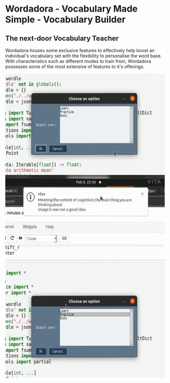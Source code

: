 # Wordadora - Vocabulary Made Simple - Vocabulary Builder
## The next-door Vocabulary Teacher
Wordadora houses some exclusive features to effectively help boost an individual's vocabulary set with the flexibility to personalise the word base. With characteristics such as different modes to train from, Wordadora possesses some of the most extensive of features to it's offerings.

<img align="right" alt="GIF" src="https://github.com/ddebrup/Wordadora/blob/main/Images/Learn01.gif" width="550" height="320" />
</br>
<img align="left" alt="GIF" src="https://github.com/ddebrup/Wordadora/blob/main/Images/Learn02.gif" width="550" height="320" />
</br>
<img align="right" alt="GIF" src="https://github.com/ddebrup/Wordadora/blob/main/Images/Practice.gif" width="550" height="320" />
